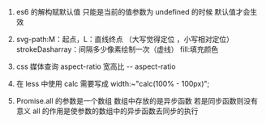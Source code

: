 1. es6 的解构赋默认值 只能是当前的值参数为 undefined 的时候 默认值才会生效

2. svg-path:M：起点，L：直线终点 （大写觉得定位 ，小写相对定位）strokeDasharray：间隔多少像素绘制一次（虚线） fill:填充颜色

3. css 媒体查询 aspect-ratio 宽高比 -- aspect-ratio

4. 在 less 中使用 calc 需要写成 width:~"calc(100% - 100px)";

5. Promise.all 的参数是一个数组 数组中存放的是异步函数 若是同步函数则没有意义 all 的作用是使参数的数组中的异步函数去同步的执行
